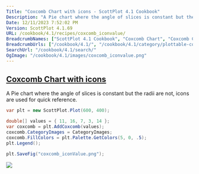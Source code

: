 ```yaml
---
Title: "Coxcomb Chart with icons - ScottPlot 4.1 Cookbook"
Description: "A Pie chart where the angle of slices is constant but the radii are not, icons are used for quick reference."
Date: 12/11/2023 7:52:02 PM
Version: ScottPlot 4.1.69
URL: /cookbook/4.1/recipes/coxcomb_iconvalue/
BreadcrumbNames: ["ScottPlot 4.1 Cookbook", "Coxcomb Chart", "Coxcomb Chart with icons"]
BreadcrumbUrls: ["/cookbook/4.1/", "/cookbook/4.1/category/plottable-coxcomb", "/cookbook/4.1/recipes/coxcomb_iconvalue/"]
SearchUrl: "/cookbook/4.1/search/"
OgImage: "/cookbook/4.1/images/coxcomb_iconvalue.png"
---
```


<h2><a href='/cookbook/4.1/recipes/coxcomb_iconvalue/'>Coxcomb Chart with icons</a></h2>

A Pie chart where the angle of slices is constant but the radii are not, icons are used for quick reference.

```cs
var plt = new ScottPlot.Plot(600, 400);

double[] values = { 11, 16, 7, 3, 14 };
var coxcomb = plt.AddCoxcomb(values);
coxcomb.CategoryImages = CategoryImages;
coxcomb.FillColors = plt.Palette.GetColors(5, 0, .5);
plt.Legend();

plt.SaveFig("coxcomb_iconValue.png");
```

<img src='../../images/coxcomb_iconvalue.png' class='d-block mx-auto my-5' />


